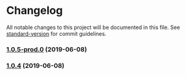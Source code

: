 # Changelog

All notable changes to this project will be documented in this file. See [standard-version](https://github.com/conventional-changelog/standard-version) for commit guidelines.

### [1.0.5-prod.0](https://github.com/qianzhaoy/standard-test/compare/v1.0.4...v1.0.5-prod.0) (2019-06-08)



### [1.0.4](https://github.com/qianzhaoy/standard-test/compare/v1.0.3...v1.0.4) (2019-06-08)
